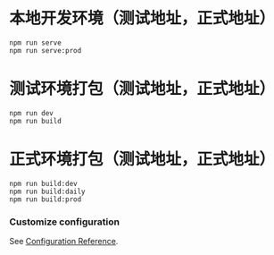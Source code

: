 # 

# 本地开发环境（测试地址，正式地址）

```
npm run serve
npm run serve:prod

```

# 测试环境打包（测试地址，正式地址）

```
npm run dev
npm run build

```

# 正式环境打包（测试地址，正式地址）

```
npm run build:dev
npm run build:daily
npm run build:prod

```

### Customize configuration

See [Configuration Reference](https://cli.vuejs.org/config/).
